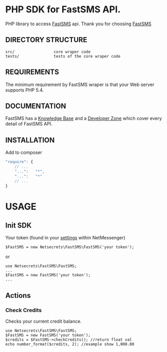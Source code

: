 PHP SDK for FastSMS API.
===========================
PHP library to access [FastSMS](http://www.fastsms.co.uk/) api.
Thank you for choosing [FastSMS](http://www.fastsms.co.uk/)

DIRECTORY STRUCTURE
-------------------

```
src/                 core wraper code
tests/               tests of the core wraper code
```

REQUIREMENTS
------------

The minimum requirement by FastSMS wraper is that your Web server supports PHP 5.4.

DOCUMENTATION
-------------
FastSMS has a [Knowledge Base](http://support.fastsms.co.uk/knowledgebase/) and 
a [Developer Zone](http://support.fastsms.co.uk/knowledgebase/category/developer-zone/) which cover every detail of FastSMS API.

INSTALLATION
-------------
Add to composer
```js
"require": {
    // ...
    "...":   "*",
    "...":   "*"
    // ...
}
```

USAGE
=============
Init SDK
-------------
Your token (found in your [settings](https://my.fastsms.co.uk/account/settings) within NetMessenger)
```php5
$FastSMS = new Netsecrets\FastSMS\FastSMS('your token');
```
or
```php5
use Netsecrets\FastSMS\FastSMS;
...
$FastSMS = new FastSMS('your token');
...
```

Actions
-------------
### Check Credits
Checks your current credit balance.
```php5
use Netsecrets\FastSMS\FastSMS;
$FastSMS = new FastSMS('your token');
$credits = $FastSMS->checkCredits(); //return float val
echo number_format($credits, 2); //example show 1,000.00
```
